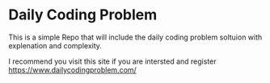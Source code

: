 # Daily Coding Problem

This is a simple Repo that will include the daily coding problem soltuion with explenation and complexity.

I recommend you visit this site if you are intersted and register https://www.dailycodingproblem.com/

